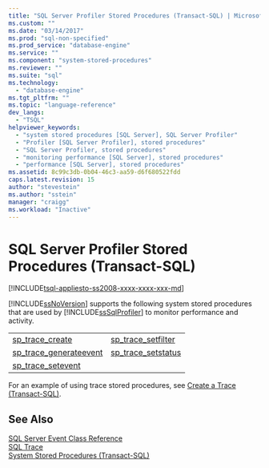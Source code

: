 ```yaml
---
title: "SQL Server Profiler Stored Procedures (Transact-SQL) | Microsoft Docs"
ms.custom: ""
ms.date: "03/14/2017"
ms.prod: "sql-non-specified"
ms.prod_service: "database-engine"
ms.service: ""
ms.component: "system-stored-procedures"
ms.reviewer: ""
ms.suite: "sql"
ms.technology: 
  - "database-engine"
ms.tgt_pltfrm: ""
ms.topic: "language-reference"
dev_langs: 
  - "TSQL"
helpviewer_keywords: 
  - "system stored procedures [SQL Server], SQL Server Profiler"
  - "Profiler [SQL Server Profiler], stored procedures"
  - "SQL Server Profiler, stored procedures"
  - "monitoring performance [SQL Server], stored procedures"
  - "performance [SQL Server], stored procedures"
ms.assetid: 8c99c3db-0b04-46c3-aa59-d6f680522fdd
caps.latest.revision: 15
author: "stevestein"
ms.author: "sstein"
manager: "craigg"
ms.workload: "Inactive"
---
```

# SQL Server Profiler Stored Procedures (Transact-SQL)
[!INCLUDE[tsql-appliesto-ss2008-xxxx-xxxx-xxx-md](../../includes/tsql-appliesto-ss2008-xxxx-xxxx-xxx-md.md)]

  [!INCLUDE[ssNoVersion](../../includes/ssnoversion-md.md)] supports the following system stored procedures that are used by [!INCLUDE[ssSqlProfiler](../../includes/sssqlprofiler-md.md)] to monitor performance and activity.  
  
|||  
|-|-|  
|[sp_trace_create](../../relational-databases/system-stored-procedures/sp-trace-create-transact-sql.md)|[sp_trace_setfilter](../../relational-databases/system-stored-procedures/sp-trace-setfilter-transact-sql.md)|  
|[sp_trace_generateevent](../../relational-databases/system-stored-procedures/sp-trace-generateevent-transact-sql.md)|[sp_trace_setstatus](../../relational-databases/system-stored-procedures/sp-trace-setstatus-transact-sql.md)|  
|[sp_trace_setevent](../../relational-databases/system-stored-procedures/sp-trace-setevent-transact-sql.md)||  
  
 For an example of using trace stored procedures, see [Create a Trace &#40;Transact-SQL&#41;](../../relational-databases/sql-trace/create-a-trace-transact-sql.md).  
  
## See Also  
 [SQL Server Event Class Reference](../../relational-databases/event-classes/sql-server-event-class-reference.md)   
 [SQL Trace](../../relational-databases/sql-trace/sql-trace.md)   
 [System Stored Procedures &#40;Transact-SQL&#41;](../../relational-databases/system-stored-procedures/system-stored-procedures-transact-sql.md)  
  
  
